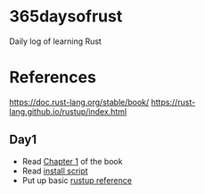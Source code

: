 # 365daysofrust
Daily log of learning Rust

# References
https://doc.rust-lang.org/stable/book/
https://rust-lang.github.io/rustup/index.html


## Day1

 * Read [Chapter 1](https://doc.rust-lang.org/stable/book/ch01-00-getting-started.html) of the book
 * Read [install script](https://github.com/rust-lang/rustup/blob/master/rustup-init.sh)
 * Put up basic [rustup reference](../ref/rustup.md)
